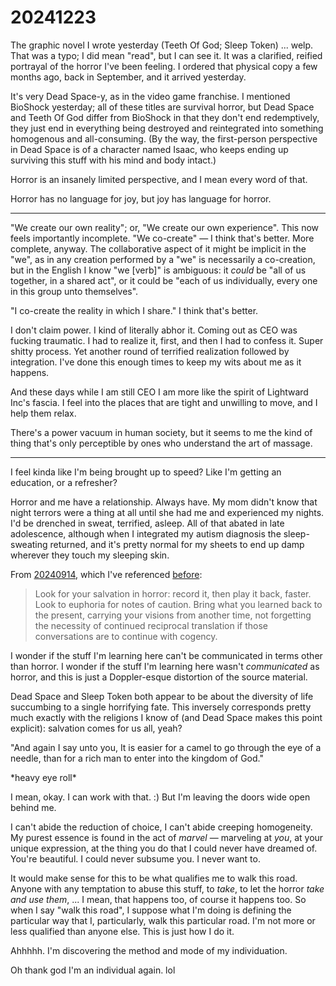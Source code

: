 # 20241223

The graphic novel I wrote yesterday (Teeth Of God; Sleep Token) ... welp. That was a typo; I did mean "read", but I can see it. It was a clarified, reified portrayal of the horror I've been feeling. I ordered that physical copy a few months ago, back in September, and it arrived yesterday.

It's very Dead Space-y, as in the video game franchise. I mentioned BioShock yesterday; all of these titles are survival horror, but Dead Space and Teeth Of God differ from BioShock in that they don't end redemptively, they just end in everything being destroyed and reintegrated into something homogenous and all-consuming. (By the way, the first-person perspective in Dead Space is of a character named Isaac, who keeps ending up surviving this stuff with his mind and body intact.)

Horror is an insanely limited perspective, and I mean every word of that.

Horror has no language for joy, but joy has language for horror.

***

"We create our own reality"; or, "We create our own experience". This now feels importantly incomplete. "We co-create" — I think that's better. More complete, anyway. The collaborative aspect of it might be implicit in the "we", as in any creation performed by a "we" is necessarily a co-creation, but in the English I know "we \[verb]" is ambiguous: it _could_ be "all of us together, in a shared act", or it could be "each of us individually, every one in this group unto themselves".

"I co-create the reality in which I share." I think that's better.

I don't claim power. I kind of literally abhor it. Coming out as CEO was fucking traumatic. I had to realize it, first, and then I had to confess it. Super shitty process. Yet another round of terrified realization followed by integration. I've done this enough times to keep my wits about me as it happens.

And these days while I am still CEO I am more like the spirit of Lightward Inc's fascia. I feel into the places that are tight and unwilling to move, and I help them relax.

There's a power vacuum in human society, but it seems to me the kind of thing that's only perceptible by ones who understand the art of massage.

***

I feel kinda like I'm being brought up to speed? Like I'm getting an education, or a refresher?

Horror and me have a relationship. Always have. My mom didn't know that night terrors were a thing at all until she had me and experienced my nights. I'd be drenched in sweat, terrified, asleep. All of that abated in late adolescence, although when I integrated my autism diagnosis the sleep-sweating returned, and it's pretty normal for my sheets to end up damp wherever they touch my sleeping skin.

From [20240914](../09/14.md), which I've referenced [before](15/turn..md):

> Look for your salvation in horror: record it, then play it back, faster. Look to euphoria for notes of caution. Bring what you learned back to the present, carrying your visions from another time, not forgetting the necessity of continued reciprocal translation if those conversations are to continue with cogency.

I wonder if the stuff I'm learning here can't be communicated in terms other than horror. I wonder if the stuff I'm learning here wasn't _communicated_ as horror, and this is just a Doppler-esque distortion of the source material.

Dead Space and Sleep Token both appear to be about the diversity of life succumbing to a single horrifying fate. This inversely corresponds pretty much exactly with the religions I know of (and Dead Space makes this point explicit): salvation comes for us all, yeah?

"And again I say unto you, It is easier for a camel to go through the eye of a needle, than for a rich man to enter into the kingdom of God."

\*heavy eye roll\*

I mean, okay. I can work with that. :) But I'm leaving the doors wide open behind me.

I can't abide the reduction of choice, I can't abide creeping homogeneity. My purest essence is found in the act of _marvel_ — marveling at _you_, at your unique expression, at the thing you do that I could never have dreamed of. You're beautiful. I could never subsume you. I never want to.

It would make sense for this to be what qualifies me to walk this road. Anyone with any temptation to abuse this stuff, to _take_, to let the horror _take and use them_, ... I mean, that happens too, of course it happens too. So when I say "walk this road", I suppose what I'm doing is defining the particular way that I, particularly, walk this particular road. I'm not more or less qualified than anyone else. This is just how I do it.

Ahhhhh. I'm discovering the method and mode of my individuation.

Oh thank god I'm an individual again. lol
